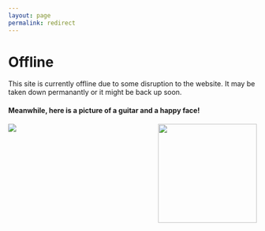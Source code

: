 ```yaml
---
layout: page
permalink: redirect
---
```

<h1>Offline</h1>
<p>This site is currently offline due to some disruption to the website. It may be taken down permanantly or it might be back up soon.</p>
<h4>Meanwhile, here is a picture of a guitar and a happy face!</h4>
<img src="https://d30y9cdsu7xlg0.cloudfront.net/png/1095-200.png">
<img src="https://images.clipartbro.com/20/happy-smiley-face-gif-2-by-terranout-20012.gif" style="height: 200px; width: 200px; float: right;">
